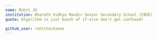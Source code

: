 ```yaml
---
name: Rohit JG
institution: Bharath Vidhya Mandir Senior Secondary School (CBSE)
quote: Algorithm is just bunch of if-else don't get confused!

github_user: rohittechzone
---
```


